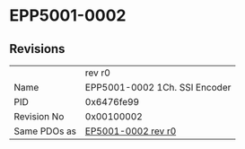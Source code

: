 # EPP5001-0002

## Revisions
<table>
<tr>
<td></td>
<td>rev r0</td>
</tr>
<tr>
<td>Name</td>
<td>EPP5001-0002 1Ch. SSI Encoder</td>
</tr>
<tr>
<td>PID</td>
<td>0x6476fe99</td>
</tr>
<tr>
<td>Revision No</td>
<td>0x00100002</td>
</tr>
<tr>
<td>Same PDOs as</td>
<td><a href="EP5001-0002.md">EP5001-0002 rev r0</a></td>
</tr>
</table>
